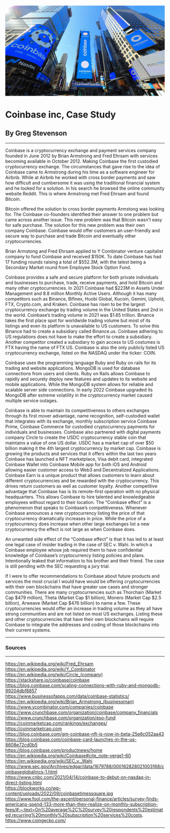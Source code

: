 ![](../images/coinbasetimessquare.jpeg)

# Coinbase inc, Case Study
## By Greg Stevenson
___
Coinbase is a cryptocurrency exchange and payment services company founded in June 2012 by
Brian Armstrong and Fred Ehrsam with services becoming available in October 2012. 
Making Coinbase the first custodied cryptocurrency exchange. 
The circumstances that gave rise to the idea of Coinbase came to Armstrong during his time as a software engineer for Airbnb. 
While at Airbnb he worked with cross border payments and saw how difficult and cumbersome it was using the traditional financial system and he looked for a solution. 
In his search he browsed the online community website Reddit.
This is where Armstrong met Fred Ehrsam and found Bitcoin. 

Bitcoin offered the solution to cross border payments Armstong was looking for. 
The Coinbase co-founders identified their answer to one problem but came across another issue. 
This new problem was that Bitcoin wasn't easy for safe purchase. 
The solution for this new problem was their own company Coinbase. 
Coinbase would offer customers an user-friendly and secure way to purchase and trade Bitcoin and eventually other cryptocurrencies.

Brian Armstong and Fred Ehrsam applied to Y Combinator venture capitalist company to fund Coinbase and received $150K.
To date Coinbase has had 17 funding rounds raising a total of $552.3M, with the latest being a Secondary Market round from Employee Stock Option Fund.

Coinbase provides a safe and secure platform for both private individuals and businesses to purchase, trade, receive payments, and hold Bitcoin and many other cryptocurrencies.
In 2021 Coinbase had $223M in Assets Under Management and 8.8 million Monthly Active Users. 
Although it has many competitors such as Binance, Bifinex, Huobi Global, Kucoin, Gemini, Uphold, FTX, Crypto.com, and Kraken. 
Coinbase has risen to be the largest cryptocurrency exchange by trading volume in the United States and 2nd in the world. 
Coinbase’s trading volume in 2021 was $1.65 trillion. Binance takes the first place spot for worldwide trading volume but most of its listings and even its platform is unavailable to US customers. 
To solve this Binance had to create a subsidiary called Binance.us. 
Coinbase adhering to US regulations does not have to make the effort to create a subsidiary. 
Another competitor created a subsidiary to gain access to US costumes is FTX having the name of FTX US. 
Coinbase is also the only publicly listed US cryptocurrency exchange, listed on the NASDAQ under the ticker: COIN.

Coinbase uses the programming language Ruby and Ruby on rails for its trading and website applications. 
MongoDB is used for database connections from users and clients.
Ruby on Rails allows Coinbase to rapidly and securely deploy new features and updates to its website and mobile applications.
While the MongoDB system allows for reliable and scalable server side connections. 
In early 2022 Coinbase upgraded its MongoDB after extreme volatility in the cryptocurrency market caused multiple service outages.

Coinbase is able to maintain its competitiveness to others exchanges through its first mover advantage, name recognition, self-custodied wallet that integrates with its exchange, monthly subscription service Coinbase Prime, Coinbase Commerce for custodied cryptocurrency payments for individuals and businesses. 
Coinbase also partnered with digital payments company Circle to create the USDC cryptocurrency stable coin that maintains a value of one US dollar.
USDC has a market cap of over $50 billion making it the 4th largest cryptocurrency by market cap. 
Coinbase is growing the products and services that it offers within the last two years Coinbase has launched a NFT marketplace, Visa debit card, integrated Coinbase Wallet into Coinbase Mobile app for both iOS and Android allowing easier customer access to Web3 and Decentralized Applications. 
Coinbase Earn is a unique product that allows customers to learn about different cryptocurrencies and be rewarded with the cryptocurrency. 
This drives return customers as well as customer loyalty. Another competitive advantage that Coinbase has is its remote-first operation with no physical headquarters. 
This allows Coinbase to hire talented and knowledgeable employees without regard to their location.
The “Coinbase effect” is a phenomenon that speaks to Coinbase’s competitiveness. 
Whenever Coinbase announces a new cryptocurrency listing the price of that cryptocurrency dramatically increases in price.
While the price of a cryptocurrency does increase when other large exchanges list a new cryptocurrency the effect is not large as when Coinbase does. 

An unwanted side effect of the “Coinbase effect” is that it has led to at least one legal case of insider trading in the case of SEC v. Wahi.
In which a Coinbase employee whose job required them to have confidential knowledge of Coinbase’s cryptocurrency listing policies and plans.
Intentionally leaked that information to his brother and their friend. 
The case is still pending with the SEC requesting a jury trial.

If I were to offer recommendations to Coinbase about future products and services the most crucial I would have would be offering cryptocurrencies with their own blockchains that have greater use cases and stronger communities.
There are many cryptocurrencies such as Thorchain (Market Cap $479 million), Theta (Market Cap $1 billion), Monero (Market Cap $2.5 billion), Arweave (Market Cap $476 billion) to name a few. 
These cryptocurrencies would offer an increase in trading volume as they all have strong communities and are not listed on most US exchanges.
Listing these and other cryptocurrencies that have their own blockchains will require Coinbase to integrate the addresses and coding of those blockchains into their current systems.


___
### Sources
___
https://en.wikipedia.org/wiki/Fred_Ehrsam <br>
https://en.wikipedia.org/wiki/Y_Combinator <br>
https://en.wikipedia.org/wiki/Circle_(company) <br>
https://stackshare.io/coinbase/coinbase <br>
https://blog.coinbase.com/scaling-connections-with-ruby-and-mongodb-99204dbf8857 <br>
https://www.businessofapps.com/data/coinbase-statistics/ <br>
https://en.wikipedia.org/wiki/Brian_Armstrong_(businessman) <br>
https://www.ycombinator.com/companies/coinbase <br>
https://www.crunchbase.com/organization/coinbase/company_financials <br>
https://www.crunchbase.com/organization/eso-fund <br>
https://coinmarketcap.com/rankings/exchanges/ <br>
https://coinmarketcap.com <br>
https://blog.coinbase.com/gm-coinbase-nft-is-now-in-beta-25e6c052aa43 <br>
https://blog.coinbase.com/coinbase-card-launches-in-the-us-8608e72cd0b5 <br>
https://blog.coinbase.com/productnews/home <br>
https://en.wikipedia.org/wiki/Coinbase#cite_note-verge1-60 <br>
https://en.wikipedia.org/wiki/SEC_v._Wahi <br>
https://www.sec.gov/Archives/edgar/data/1679788/000162828021003168/coinbaseglobalincs-1.html <br>
https://www.cnbc.com/2021/04/14/coinbase-to-debut-on-nasdaq-in-direct-listing.html <br>
https://blockworks.co/wp-content/uploads/2022/09/coinbasetimessquare.jpg <br>
https://www.fool.com/the-ascent/personal-finance/articles/survey-finds-americans-spend-133-more-than-they-realize-on-monthly-subscription-fees/#:~:text=On%20average%2C%20survey%20respondents%20estimated,recurring%20monthly%20subscription%20services%20costs. <br>
https://www.coingecko.com/
___